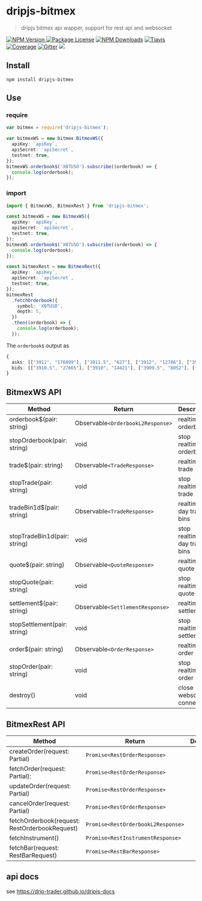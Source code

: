 # dripjs-bitmex

> dripjs bitmex api wapper, support for rest api and websocket

<p>
<a href="https://www.npmjs.com/package/dripjs-bitmex"><img src="https://img.shields.io/npm/v/dripjs-bitmex.svg" alt="NPM Version" />
<a href="https://www.npmjs.com/package/dripjs"><img src="https://img.shields.io/badge/license-GPL_3.0-green.svg" alt="Package License" /></a>
<a href="https://www.npmjs.com/package/dripjs-bitmex"><img src="https://img.shields.io/npm/dm/dripjs-bitmex.svg" alt="NPM Downloads" /></a>
<a href="https://travis-ci.com/zlq4863947/dripjs"><img src="https://travis-ci.com/zlq4863947/dripjs.svg?branch=master&t=5" alt="Tiavis" /></a>
<a href="https://coveralls.io/github/zlq4863947/dripjs?branch=master"><img src="https://coveralls.io/repos/github/zlq4863947/dripjs/badge.svg?branch=master&t=5" alt="Coverage" /></a>
<a href="https://gitter.im/drip-js/community?utm_source=badge&utm_medium=badge&utm_campaign=pr-badge&utm_content=badge"><img src="https://badges.gitter.im/drip-js.svg" alt="Gitter" /></a>
<a href="https://www.paypal.me/zlq4863947"><img src="https://img.shields.io/badge/Donate-PayPal-ff3f59.svg"/></a>
</p>

## Install

```shell
npm install dripjs-bitmex
```

## Use

### require

```typescript
var bitmex = require('dripjs-bitmex');

var bitmexWS = new bitmex.BitmexWS({
  apiKey: `apiKey`,
  apiSecret: `apiSecret`,
  testnet: true,
});
bitmexWS.orderbook$('XBTUSD').subscribe((orderbook) => {
  console.log(orderbook);
});
```

### import

```typescript
import { BitmexWS, BitmexRest } from 'dripjs-bitmex';

const bitmexWS = new BitmexWS({
  apiKey: `apiKey`,
  apiSecret: `apiSecret`,
  testnet: true,
});
bitmexWS.orderbook$('XBTUSD').subscribe((orderbook) => {
  console.log(orderbook);
});

const bitmexRest = new BitmexRest({
  apiKey: `apiKey`,
  apiSecret: `apiSecret`,
  testnet: true,
});
bitmexRest
  .fetchOrderbook({
    symbol: 'XBTUSD',
    depth: 5,
  })
  .then((orderbook) => {
    console.log(orderbook);
  });
```

The `orderbook$` output as

```typescript
{
  asks: [["3911", "176809"], ["3911.5", "627"], ["3912", "12786"], ["3912.5", "393"], ["3913", "2213"], …],
  bids: [["3910.5", "27665"], ["3910", "14421"], ["3909.5", "8052"], ["3909", "1765"], ["3908.5", "2958"], …]
}
```

## BitmexWS API

| Method                       | Return                            | Description                    |
| ---------------------------- | --------------------------------- | ------------------------------ |
| orderbook\$(pair: string)    | Observable`<OrderbookL2Response>` | realtime orderbook             |
| stopOrderbook(pair: string)  | void                              | stop realtime orderbook        |
| trade\$(pair: string)        | Observable`<TradeResponse>`       | realtime trade                 |
| stopTrade(pair: string)      | void                              | stop realtime trade            |
| tradeBin1d\$(pair: string)   | Observable`<TradeResponse>`       | realtime 1-day trade bins      |
| stopTradeBin1d(pair: string) | void                              | stop realtime 1-day trade bins |
| quote\$(pair: string)        | Observable`<QuoteResponse>`       | realtime quote                 |
| stopQuote(pair: string)      | void                              | stop realtime quote            |
| settlement\$(pair: string)   | Observable`<SettlementResponse>`  | realtime settlement            |
| stopSettlement(pair: string) | void                              | stop realtime settlement       |
| order\$(pair: string)        | Observable`<OrderResponse>`       | realtime order                 |
| stopOrder(pair: string)      | void                              | stop realtime order            |
| destroy()                    | void                              | close websocket connection     |

## BitmexRest API

| Method                                               | Return                             | Description |
| ---------------------------------------------------- | ---------------------------------- | ----------- |
| createOrder(request: Partial<RestOrderRequest>)      | `Promise<RestOrderResponse>`       |             |
| fetchOrder(request: Partial<RestFetchOrderRequest>): | `Promise<RestOrderResponse>`       |             |
| updateOrder(request: Partial<RestOrderRequest>)      | `Promise<RestOrderResponse>`       |             |
| cancelOrder(request: Partial<RestOrderRequest>)      | `Promise<RestOrderResponse>`       |             |
| fetchOrderbook(request: RestOrderbookRequest)        | `Promise<RestOrderbookL2Response>` |             |
| fetchInstrument()                                    | `Promise<RestInstrumentResponse>`  |             |
| fetchBar(request: RestBarRequest)                    | `Promise<RestBarResponse>`         |             |

## api docs

see <https://drip-trader.github.io/dripjs-docs>
